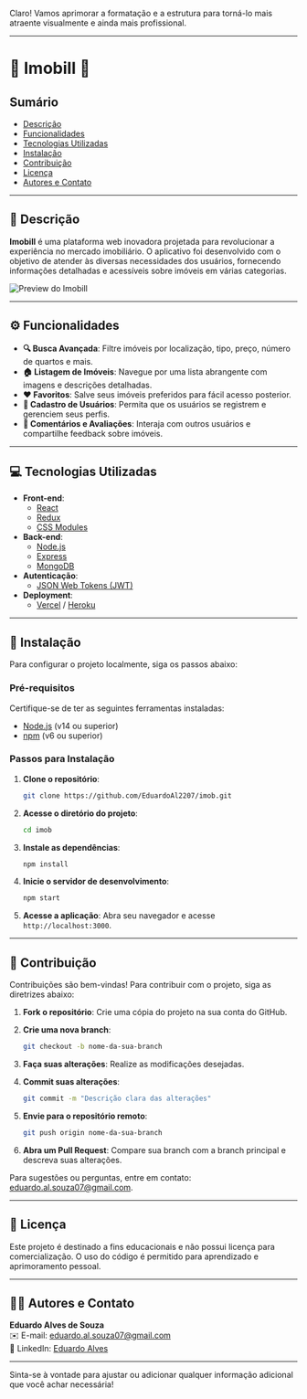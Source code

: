 Claro! Vamos aprimorar a formatação e a estrutura para torná-lo mais atraente visualmente e ainda mais profissional.

---

# 🌟 Imobill 🌟

## Sumário

- [Descrição](#descrição)
- [Funcionalidades](#funcionalidades)
- [Tecnologias Utilizadas](#tecnologias-utilizadas)
- [Instalação](#instalação)
- [Contribuição](#contribuição)
- [Licença](#licença)
- [Autores e Contato](#autores-e-contato)

---

## 📜 Descrição

**Imobill** é uma plataforma web inovadora projetada para revolucionar a experiência no mercado imobiliário. O aplicativo foi desenvolvido com o objetivo de atender às diversas necessidades dos usuários, fornecendo informações detalhadas e acessíveis sobre imóveis em várias categorias. 

![Preview do Imobill](https://github.com/user-attachments/assets/7838ff37-0845-43e0-86c7-9750caec82b7)

---

## ⚙️ Funcionalidades

- **🔍 Busca Avançada**: Filtre imóveis por localização, tipo, preço, número de quartos e mais.
- **🏠 Listagem de Imóveis**: Navegue por uma lista abrangente com imagens e descrições detalhadas.
- **❤️ Favoritos**: Salve seus imóveis preferidos para fácil acesso posterior.
- **👤 Cadastro de Usuários**: Permita que os usuários se registrem e gerenciem seus perfis.
- **💬 Comentários e Avaliações**: Interaja com outros usuários e compartilhe feedback sobre imóveis.

---

## 💻 Tecnologias Utilizadas

- **Front-end**:
  - [React](https://reactjs.org/)
  - [Redux](https://redux.js.org/)
  - [CSS Modules](https://github.com/css-modules/css-modules)
- **Back-end**:
  - [Node.js](https://nodejs.org/)
  - [Express](https://expressjs.com/)
  - [MongoDB](https://www.mongodb.com/)
- **Autenticação**:
  - [JSON Web Tokens (JWT)](https://jwt.io/)
- **Deployment**:
  - [Vercel](https://vercel.com/) / [Heroku](https://www.heroku.com/)

---

## 🚀 Instalação

Para configurar o projeto localmente, siga os passos abaixo:

### Pré-requisitos

Certifique-se de ter as seguintes ferramentas instaladas:

- [Node.js](https://nodejs.org/) (v14 ou superior)
- [npm](https://www.npmjs.com/) (v6 ou superior)

### Passos para Instalação

1. **Clone o repositório**:

   ```bash
   git clone https://github.com/EduardoAl2207/imob.git
   ```

2. **Acesse o diretório do projeto**:

   ```bash
   cd imob
   ```

3. **Instale as dependências**:

   ```bash
   npm install
   ```

4. **Inicie o servidor de desenvolvimento**:

   ```bash
   npm start
   ```

5. **Acesse a aplicação**: Abra seu navegador e acesse `http://localhost:3000`.

---

## 🤝 Contribuição

Contribuições são bem-vindas! Para contribuir com o projeto, siga as diretrizes abaixo:

1. **Fork o repositório**: Crie uma cópia do projeto na sua conta do GitHub.
2. **Crie uma nova branch**:

   ```bash
   git checkout -b nome-da-sua-branch
   ```

3. **Faça suas alterações**: Realize as modificações desejadas.
4. **Commit suas alterações**:

   ```bash
   git commit -m "Descrição clara das alterações"
   ```

5. **Envie para o repositório remoto**:

   ```bash
   git push origin nome-da-sua-branch
   ```

6. **Abra um Pull Request**: Compare sua branch com a branch principal e descreva suas alterações.

Para sugestões ou perguntas, entre em contato: [eduardo.al.souza07@gmail.com](mailto:eduardo.al.souza07@gmail.com).

---

## 📄 Licença

Este projeto é destinado a fins educacionais e não possui licença para comercialização. O uso do código é permitido para aprendizado e aprimoramento pessoal.

---

## 🧑‍💻 Autores e Contato

**Eduardo Alves de Souza**  
✉️ E-mail: [eduardo.al.souza07@gmail.com](mailto:eduardo.al.souza07@gmail.com)  
🔗 LinkedIn: [Eduardo Alves](https://www.linkedin.com/in/eduardo-alves)

---

Sinta-se à vontade para ajustar ou adicionar qualquer informação adicional que você achar necessária!

